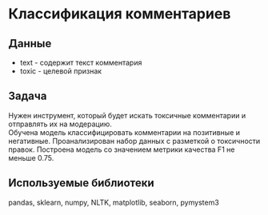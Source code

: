 # Классификация комментариев

## Данные 
- text - содержит текст комментария
- toxic - целевой признак

## Задача
Нужен инструмент, который будет искать токсичные комментарии и отправлять их на модерацию.  
Обучена модель классифицировать комментарии на позитивные и негативные. Проанализирован набор данных с разметкой о токсичности правок.
Построена модель со значением метрики качества F1 не меньше 0.75.

## Используемые библиотеки
pandas, sklearn, numpy, NLTK, matplotlib, seaborn, pymystem3 
